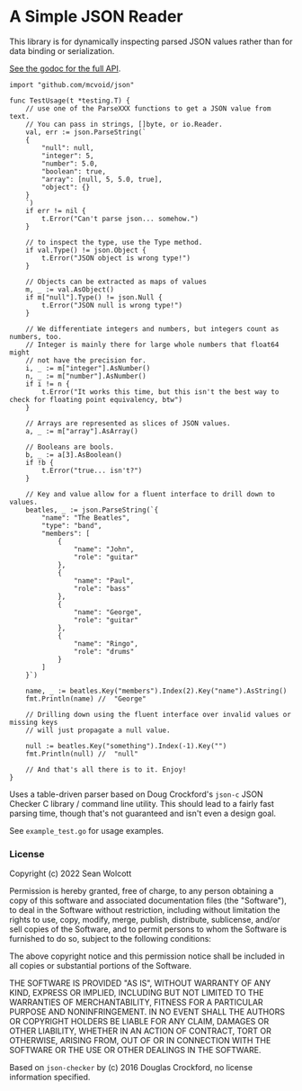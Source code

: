 # A Simple JSON Reader

This library is for dynamically inspecting parsed JSON values rather than for data binding or serialization.

[See the godoc for the full API](https://pkg.go.dev/github.com/mcvoid/json).

```
import "github.com/mcvoid/json"

func TestUsage(t *testing.T) {
	// use one of the ParseXXX functions to get a JSON value from text.
	// You can pass in strings, []byte, or io.Reader.
	val, err := json.ParseString(`
	{
		"null": null,
		"integer": 5,
		"number": 5.0,
		"boolean": true,
		"array": [null, 5, 5.0, true],
		"object": {}
	}
	`)
	if err != nil {
		t.Error("Can't parse json... somehow.")
	}

	// to inspect the type, use the Type method.
	if val.Type() != json.Object {
		t.Error("JSON object is wrong type!")
	}

	// Objects can be extracted as maps of values
	m, _ := val.AsObject()
	if m["null"].Type() != json.Null {
		t.Error("JSON null is wrong type!")
	}

	// We differentiate integers and numbers, but integers count as numbers, too.
	// Integer is mainly there for large whole numbers that float64 might
	// not have the precision for.
	i, _ := m["integer"].AsNumber()
	n, _ := m["number"].AsNumber()
	if i != n {
		t.Error("It works this time, but this isn't the best way to check for floating point equivalency, btw")
	}

	// Arrays are represented as slices of JSON values.
	a, _ := m["array"].AsArray()

	// Booleans are bools.
	b, _ := a[3].AsBoolean()
	if !b {
		t.Error("true... isn't?")
	}

	// Key and value allow for a fluent interface to drill down to values.
	beatles, _ := json.ParseString(`{
		"name": "The Beatles",
		"type": "band",
		"members": [
			{
				"name": "John",
				"role": "guitar"
			},
			{
				"name": "Paul",
				"role": "bass"
			},
			{
				"name": "George",
				"role": "guitar"
			},
			{
				"name": "Ringo",
				"role": "drums"
			}
		]
	}`)

	name, _ := beatles.Key("members").Index(2).Key("name").AsString()
	fmt.Println(name) //  "George"

	// Drilling down using the fluent interface over invalid values or missing keys
	// will just propagate a null value.

	null := beatles.Key("something").Index(-1).Key("")
	fmt.Println(null) //  "null"

	// And that's all there is to it. Enjoy!
}

```

Uses a table-driven parser based on Doug Crockford's `json-c` JSON Checker C
library / command line utility. This should lead to a fairly fast parsing time,
though that's not guaranteed and isn't even a design goal.

See `example_test.go` for usage examples.

### License

Copyright (c) 2022 Sean Wolcott

Permission is hereby granted, free of charge, to any person obtaining a copy
of this software and associated documentation files (the "Software"), to deal
in the Software without restriction, including without limitation the rights
to use, copy, modify, merge, publish, distribute, sublicense, and/or sell
copies of the Software, and to permit persons to whom the Software is
furnished to do so, subject to the following conditions:

The above copyright notice and this permission notice shall be included in all
copies or substantial portions of the Software.

THE SOFTWARE IS PROVIDED "AS IS", WITHOUT WARRANTY OF ANY KIND, EXPRESS OR
IMPLIED, INCLUDING BUT NOT LIMITED TO THE WARRANTIES OF MERCHANTABILITY,
FITNESS FOR A PARTICULAR PURPOSE AND NONINFRINGEMENT. IN NO EVENT SHALL THE
AUTHORS OR COPYRIGHT HOLDERS BE LIABLE FOR ANY CLAIM, DAMAGES OR OTHER
LIABILITY, WHETHER IN AN ACTION OF CONTRACT, TORT OR OTHERWISE, ARISING FROM,
OUT OF OR IN CONNECTION WITH THE SOFTWARE OR THE USE OR OTHER DEALINGS IN THE
SOFTWARE.

Based on `json-checker` by (c) 2016 Douglas Crockford, no license information specified.
